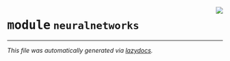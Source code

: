 <!-- markdownlint-disable -->

<a href="../../arcus/ml/neuralnetworks/__init__.py#L0"><img align="right" style="float:right;" src="https://img.shields.io/badge/-source-cccccc?style=flat-square"></a>

# <kbd>module</kbd> `neuralnetworks`








---

_This file was automatically generated via [lazydocs](https://github.com/ml-tooling/lazydocs)._
